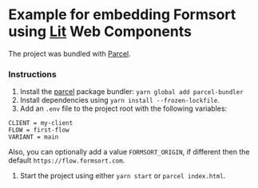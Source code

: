 # Example for embedding Formsort using [Lit](https://lit.dev/) Web Components

The project was bundled with [Parcel](https://parceljs.org/cli.html).

### Instructions

1. Install the [parcel](https://parceljs.org/cli.html) package bundler: `yarn global add parcel-bundler`
1. Install dependencies using `yarn install --frozen-lockfile`.
1. Add an `.env` file to the project root with the following variables:

```
CLIENT = my-client
FLOW = first-flow
VARIANT = main
```

Also, you can optionally add a value `FORMSORT_ORIGIN`, if different then the default `https://flow.formsort.com`.

1. Start the project using either `yarn start` or `parcel index.html`.
